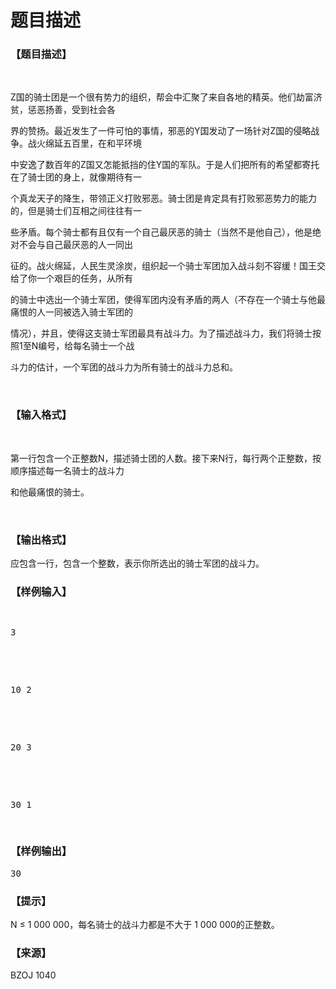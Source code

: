# 题目描述


<h3>
【题目描述】
</h3>
<p>
<br/>
</p>
<p>
Z国的骑士团是一个很有势力的组织，帮会中汇聚了来自各地的精英。他们劫富济贫，惩恶扬善，受到社会各
</p>
<p>
界的赞扬。最近发生了一件可怕的事情，邪恶的Y国发动了一场针对Z国的侵略战争。战火绵延五百里，在和平环境
</p>
<p>
中安逸了数百年的Z国又怎能抵挡的住Y国的军队。于是人们把所有的希望都寄托在了骑士团的身上，就像期待有一
</p>
<p>
个真龙天子的降生，带领正义打败邪恶。骑士团是肯定具有打败邪恶势力的能力的，但是骑士们互相之间往往有一
</p>
<p>
些矛盾。每个骑士都有且仅有一个自己最厌恶的骑士（当然不是他自己），他是绝对不会与自己最厌恶的人一同出
</p>
<p>
征的。战火绵延，人民生灵涂炭，组织起一个骑士军团加入战斗刻不容缓！国王交给了你一个艰巨的任务，从所有
</p>
<p>
的骑士中选出一个骑士军团，使得军团内没有矛盾的两人（不存在一个骑士与他最痛恨的人一同被选入骑士军团的
</p>
<p>
情况），并且，使得这支骑士军团最具有战斗力。为了描述战斗力，我们将骑士按照1至N编号，给每名骑士一个战
</p>
<p>
斗力的估计，一个军团的战斗力为所有骑士的战斗力总和。
</p>
<p>
<br/>
</p>
<h3>
【输入格式】
</h3>
<p>
<br/>
</p>
<p>
第一行包含一个正整数N，描述骑士团的人数。接下来N行，每行两个正整数，按顺序描述每一名骑士的战斗力
</p>
<p>
和他最痛恨的骑士。
</p>
<p>
<br/>
</p>
<h3>
【输出格式】
</h3>
<p>
应包含一行，包含一个整数，表示你所选出的骑士军团的战斗力。
</p>
<h3>
【样例输入】
</h3>
<pre><p>
3
</p>

<p>
10 2
</p>

<p>
20 3
</p>

<p>
30 1
</p>
</pre>
<h3>
【样例输出】
</h3>
<pre>30
</pre>
<h3>
【提示】
</h3>
<p>
N ≤ 1 000 000，每名骑士的战斗力都是不大于 1 000 000的正整数。
</p>
<h3>
【来源】
</h3>
<p>
BZOJ 1040
</p>
